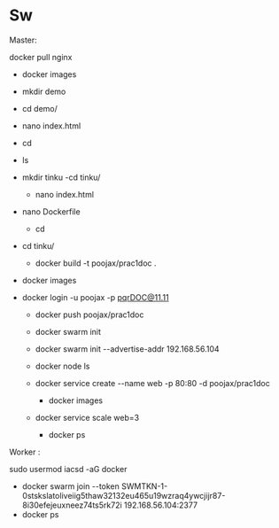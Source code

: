 # Sw



Master:

 docker pull nginx
   -  docker images
   -  mkdir demo
   -  cd demo/
   -  nano index.html
   -  cd
   - ls
   - mkdir tinku
    -cd tinku/
     -  nano index.html
   - nano Dockerfile
     -  cd
  

   - cd tinku/
     -  docker build -t poojax/prac1doc .
   - docker images
-  docker login -u poojax -p pqrDOC@11.11
   -  docker push poojax/prac1doc

   - docker swarm init
   -  docker swarm init --advertise-addr 192.168.56.104
     -  docker node ls
   - docker service create --name web -p 80:80 -d poojax/prac1doc
     -  docker images
   - docker service scale web=3
     -  docker ps


Worker :

 sudo usermod iacsd -aG docker
   - docker swarm join --token SWMTKN-1-0stskslatoliveiig5thaw32132eu465u19wzraq4ywcjijr87-8i30efejeuxneez74ts5rk72i 192.168.56.104:2377
- docker ps

